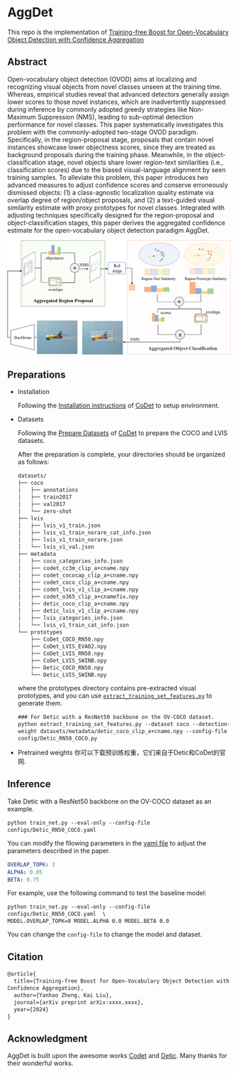# AggDet
This repo is the implementation of [Training-free Boost for Open-Vocabulary Object Detection with Confidence Aggregation]()

## Abstract
Open-vocabulary object detection (OVOD) aims at localizing and recognizing visual objects from novel classes unseen at the training time.
Whereas, empirical studies reveal that advanced detectors generally assign lower scores to those novel instances, which are inadvertently suppressed during inference by commonly adopted greedy strategies like Non-Maximum Suppression (NMS), leading to sub-optimal detection performance for novel classes. 
This paper systematically investigates this problem with the commonly-adopted two-stage OVOD paradigm.
Specifically, in the region-proposal stage, proposals that contain novel instances showcase lower objectness scores, since they are treated as background proposals during the training phase.
Meanwhile, in the object-classification stage, novel objects share lower region-text similarities (i.e., classification scores) due to the biased visual-language alignment by seen training samples.
To alleviate this problem, this paper introduces two advanced measures to adjust confidence scores and conserve erroneously dismissed objects: (1) a class-agnostic localization quality estimate via overlap degree of region/object proposals, and (2) a text-guided visual similarity estimate with proxy prototypes for novel classes.
Integrated with adjusting techniques specifically designed for the region-proposal and object-classification stages, this paper derives the aggregated confidence estimate for the open-vocabulary object detection paradigm AggDet.

![framewroks](./assets/framework.png)

## Preparations
- Installation

    Following the [Installation instructions](https://github.com/CVMI-Lab/CoDet/blob/main/README.md#installation) of [CoDet](https://github.com/CVMI-Lab/CoDet) to setup environment.

- Datasets

    Following the [Prepare Datasets](https://github.com/CVMI-Lab/CoDet?tab=readme-ov-file#prepare-datasets) of [CoDet](https://github.com/CVMI-Lab/CoDet) to prepare the COCO and LVIS datasets.

    After the preparation is complete, your directories should be organized as follows:
    ```
    datasets/
    ├── coco
    │   ├── annotations
    │   ├── train2017
    │   ├── val2017
    │   └── zero-shot
    ├── lvis
    │   ├── lvis_v1_train.json
    │   ├── lvis_v1_train_norare_cat_info.json
    │   ├── lvis_v1_train_norare.json
    │   └── lvis_v1_val.json
    ├── metadata
    │   ├── coco_categories_info.json
    │   ├── codet_cc3m_clip_a+cname.npy
    │   ├── codet_cococap_clip_a+cname.npy
    │   ├── codet_coco_clip_a+cname.npy
    │   ├── codet_lvis_v1_clip_a+cname.npy
    │   ├── codet_o365_clip_a+cnamefix.npy
    │   ├── detic_coco_clip_a+cname.npy
    │   ├── detic_lvis_v1_clip_a+cname.npy
    │   ├── lvis_categories_info.json
    │   └── lvis_v1_train_cat_info.json
    └── prototypes
        ├── CoDet_COCO_RN50.npy
        ├── CoDet_LVIS_EVA02.npy
        ├── CoDet_LVIS_RN50.npy
        ├── CoDet_LVIS_SWINB.npy
        ├── Detic_COCO_RN50.npy
        └── Detic_LVIS_SWINB.npy
    ```
    where the prototypes directory contains pre-extracted visual prototypes, and you can use [`extract_training_set_features.py`](./extract_training_set_features.py) to generate them.
    ```shell
    ### For Detic with a ResNet50 backbone on the OV-COCO dataset.
    python extract_training_set_features.py --dataset coco --detection-weight datasets/metadata/detic_coco_clip_a+cname.npy --config-file config/Detic_RN50_COCO.py
    ```

- Pretrained weights
  你可以下载预训练权重，它们来自于Detic和CoDet的官网.

## Inference
Take Detic with a ResNet50 backbone on the OV-COCO dataset as an example.
```shell
python train_net.py --eval-only --config-file configs/Detic_RN50_COCO.yaml
```

You can modify the fllowing parameters in the [yaml file](./configs/Detic_RN50_COCO.yaml#L456) to adjust the parameters described in the paper.
```yaml
OVERLAP_TOPK: 3
ALPHA: 0.05
BETA: 0.75
```
For example, use the following command to test the baseline model:
```shell
python train_net.py --eval-only --config-file configs/Detic_RN50_COCO.yaml  \
MODEL.OVERLAP_TOPK=0 MODEL.ALPHA 0.0 MODEL.BETA 0.0
```

You can change the `config-file` to change the model and dataset.

## Citation
```
@article{
  title={Training-free Boost for Open-Vocabulary Object Detection with Confidence Aggregation},
  author={Yanhao Zheng, Kai Liu},
  journal={arXiv preprint arXiv:xxxx.xxxx},
  year={2024}
}
```

## Acknowledgment
AggDet is built upon the awesome works [Codet](https://github.com/CVMI-Lab/CoDet) and [Detic](https://github.com/facebookresearch/Detic). Many thanks for their wonderful works. 
